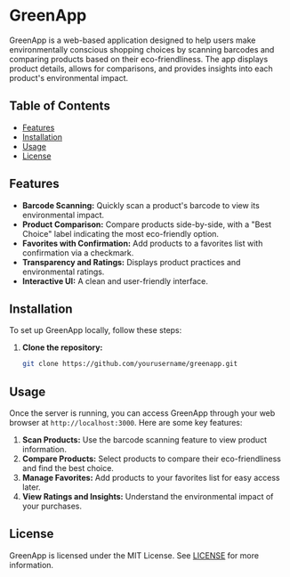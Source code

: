 # GreenApp

GreenApp is a web-based application designed to help users make environmentally conscious shopping choices by scanning barcodes and comparing products based on their eco-friendliness. The app displays product details, allows for comparisons, and provides insights into each product's environmental impact.

## Table of Contents
- [Features](#features)
- [Installation](#installation)
- [Usage](#usage)
- [License](#license)

## Features
- **Barcode Scanning:** Quickly scan a product's barcode to view its environmental impact.
- **Product Comparison:** Compare products side-by-side, with a "Best Choice" label indicating the most eco-friendly option.
- **Favorites with Confirmation:** Add products to a favorites list with confirmation via a checkmark.
- **Transparency and Ratings:** Displays product practices and environmental ratings.
- **Interactive UI:** A clean and user-friendly interface.

## Installation
To set up GreenApp locally, follow these steps:

1. **Clone the repository:**
   ```bash
   git clone https://github.com/yourusername/greenapp.git
   ```

## Usage
Once the server is running, you can access GreenApp through your web browser at `http://localhost:3000`. Here are some key features:

1. **Scan Products:** Use the barcode scanning feature to view product information.
2. **Compare Products:** Select products to compare their eco-friendliness and find the best choice.
3. **Manage Favorites:** Add products to your favorites list for easy access later.
4. **View Ratings and Insights:** Understand the environmental impact of your purchases.

## License
GreenApp is licensed under the MIT License. See [LICENSE](LICENSE) for more information.

